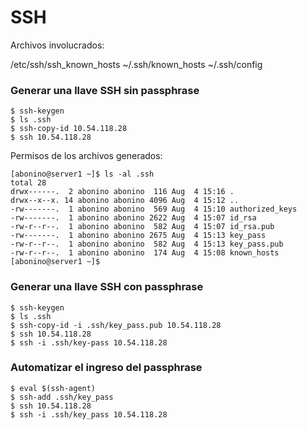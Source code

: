 # SSH

Archivos involucrados:

/etc/ssh/ssh_known_hosts
~/.ssh/known_hosts
~/.ssh/config


### Generar una llave SSH sin passphrase

```
$ ssh-keygen
$ ls .ssh
$ ssh-copy-id 10.54.118.28
$ ssh 10.54.118.28
```

Permisos de los archivos generados:

```
[abonino@server1 ~]$ ls -al .ssh
total 28
drwx------.  2 abonino abonino  116 Aug  4 15:16 .
drwx--x--x. 14 abonino abonino 4096 Aug  4 15:12 ..
-rw-------.  1 abonino abonino  569 Aug  4 15:10 authorized_keys
-rw-------.  1 abonino abonino 2622 Aug  4 15:07 id_rsa
-rw-r--r--.  1 abonino abonino  582 Aug  4 15:07 id_rsa.pub
-rw-------.  1 abonino abonino 2675 Aug  4 15:13 key_pass
-rw-r--r--.  1 abonino abonino  582 Aug  4 15:13 key_pass.pub
-rw-r--r--.  1 abonino abonino  174 Aug  4 15:08 known_hosts
[abonino@server1 ~]$
```

### Generar una llave SSH con passphrase

```
$ ssh-keygen
$ ls .ssh
$ ssh-copy-id -i .ssh/key_pass.pub 10.54.118.28
$ ssh 10.54.118.28
$ ssh -i .ssh/key-pass 10.54.118.28
```

### Automatizar el ingreso del passphrase

```
$ eval $(ssh-agent)
$ ssh-add .ssh/key_pass
$ ssh 10.54.118.28
$ ssh -i .ssh/key_pass 10.54.118.28
```
